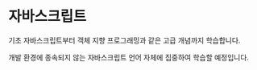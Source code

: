 # 자바스크립트 
기초 자바스크립트부터 객체 지향 프로그래밍과 같은 고급 개념까지 학습합니다.

개발 환경에 종속되지 않는 자바스크립트 언어 자체에 집중하여 학습할 예정입니다.

